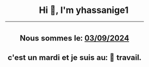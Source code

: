 <h1 align='center'>Hi 👋, I'm yhassanige1</h1>
<div align='center'>

|<h2 align='center'>Nous sommes le: <u>03/09/2024</u></h2><h2 align='center'>c'est un mardi et je suis au: 🏢 travail.</h2>|
|---
</div>